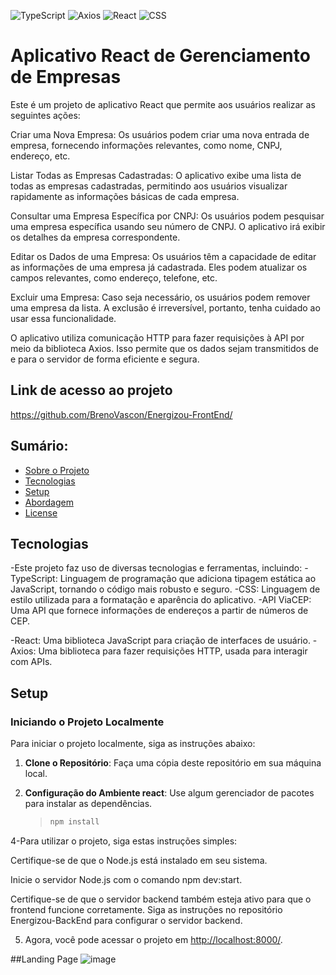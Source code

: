 ![TypeScript](https://img.shields.io/badge/typescript-%23007ACC.svg?style=for-the-badge&logo=typescript&logoColor=white)
![Axios](https://img.shields.io/badge/axios-671ddf?&style=for-the-badge&logo=axios&logoColor=white)
![React](https://img.shields.io/badge/react-%2320232a.svg?style=for-the-badge&logo=react&logoColor=%2361DAFB)
![CSS](https://img.shields.io/badge/CSS-1572B6?style=for-the-badge&logo=css3&logoColor=white)
# Aplicativo React de Gerenciamento de Empresas

Este é um projeto de aplicativo React que permite aos usuários realizar as seguintes ações:

Criar uma Nova Empresa: Os usuários podem criar uma nova entrada de empresa, fornecendo informações relevantes, como nome, CNPJ, endereço, etc.

Listar Todas as Empresas Cadastradas: O aplicativo exibe uma lista de todas as empresas cadastradas, permitindo aos usuários visualizar rapidamente as informações básicas de cada empresa.

Consultar uma Empresa Específica por CNPJ: Os usuários podem pesquisar uma empresa específica usando seu número de CNPJ. O aplicativo irá exibir os detalhes da empresa correspondente.

Editar os Dados de uma Empresa: Os usuários têm a capacidade de editar as informações de uma empresa já cadastrada. Eles podem atualizar os campos relevantes, como endereço, telefone, etc.

Excluir uma Empresa: Caso seja necessário, os usuários podem remover uma empresa da lista. A exclusão é irreversível, portanto, tenha cuidado ao usar essa funcionalidade.

O aplicativo utiliza comunicação HTTP para fazer requisições à API por meio da biblioteca Axios. Isso permite que os dados sejam transmitidos de e para o servidor de forma eficiente e segura.

## Link de acesso ao projeto

https://github.com/BrenoVascon/Energizou-FrontEnd/

## Sumário:

- [Sobre o Projeto](#sobre-o-projeto)
- [Tecnologias](#tecnologias)
- [Setup](#setup)
- [Abordagem](#abordagem)
- [License](#license)

## Tecnologias
-Este projeto faz uso de diversas tecnologias e ferramentas, incluindo:
-TypeScript: Linguagem de programação que adiciona tipagem estática ao JavaScript, tornando o código mais robusto e seguro.
-CSS: Linguagem de estilo utilizada para a formatação e aparência do aplicativo.
-API ViaCEP: Uma API que fornece informações de endereços a partir de números de CEP.

-React: Uma biblioteca JavaScript para criação de interfaces de usuário.
-Axios: Uma biblioteca para fazer requisições HTTP, usada para interagir com APIs.

## Setup

### Iniciando o Projeto Localmente

Para iniciar o projeto localmente, siga as instruções abaixo:

1. **Clone o Repositório**: Faça uma cópia deste repositório em sua máquina local.

2. **Configuração do Ambiente react**: Use algum gerenciador de pacotes para instalar as dependências.

   >
   > ```bash
   > npm install
   > ```


4-Para utilizar o projeto, siga estas instruções simples:


Certifique-se de que o Node.js está instalado em seu sistema.

Inicie o servidor Node.js com o comando npm dev:start.

Certifique-se de que o servidor backend também esteja ativo para que o frontend funcione corretamente. Siga as instruções no repositório Energizou-BackEnd para configurar o servidor backend.
  



5. Agora, você pode acessar o projeto em [http://localhost:8000/](http://localhost:8000/).

##Landing Page 
![image](https://github.com/BrenoVascon/Energizou-FrontEnd/assets/72839350/d66457c4-9392-4f5b-b946-118f8f2a29bb)
